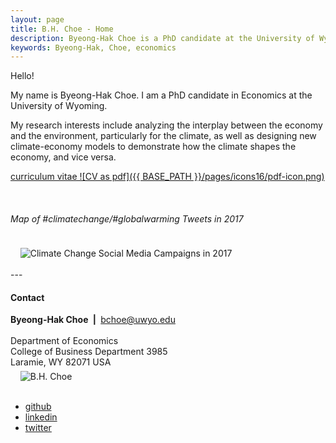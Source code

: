 ```yaml
---
layout: page
title: B.H. Choe - Home
description: Byeong-Hak Choe is a PhD candidate at the University of Wyoming. 
keywords: Byeong-Hak, Choe, economics
---
```

Hello!

My name is Byeong-Hak Choe. I am a PhD candidate in Economics at the University of Wyoming.

My research interests include analyzing the interplay between the economy and the environment, particularly for the climate, as well as designing new climate-economy models to demonstrate how the climate shapes the economy, and vice versa.

<a href="https://drive.google.com/file/d/1wrKIgrHOT1t9EnRgqCCEaVpOXxU_DJkY/view?usp=sharing">curriculum vitae ![CV as pdf]({{ BASE_PATH }}/pages/icons16/pdf-icon.png)</a>

<br />

###### <a name="Map of #climatechange/#globalwarming Tweets in 2017"></a>Map of #climatechange/#globalwarming Tweets in 2017
<div class="container">
    <div class="row-fluid">
        <div class="span1" style="text-align:left">
        </div>
        <div class="span5" style="text-align:left">
             &nbsp; &nbsp;  <img src="../assets/n_tweets_pop_2017.jpg"
                           title="cliamte_change_campaign_twitter_2017" 
                           alt="Climate Change Social Media Campaigns in 2017" 
                           align="middle" />
        </div>
    </div>    
</div>
<br />
---

#### <a name="Contact"></a>Contact
<div class="container">
    <div class="row-fluid">
        <div class="span5">
            <b>Byeong-Hak Choe</b> <b>&nbsp;|&nbsp;</b> <a href="mailto:bchoe@uwyo.edu">bchoe@uwyo.edu</a><br>
            <br/>
            Department of Economics <br>
            College of Business Department 3985 <br>
            Laramie, WY 82071 USA <br>
        </div>
        <div class="span2" style="text-align:left">
             &nbsp; &nbsp;  <img src="../assets/choe_headshot.jpeg"
                           title="B.H. Choe" alt="B.H. Choe" align="middle" />
        </div>
    </div>  
</div>

<br />
<div class="navbar">
  <div class="navbar-text">
      <ul class="nav">
          <li><a href="https://github.com/bcecon">github</a></li>
          <li><a href="https://www.linkedin.com/in/byeong-hak-choe-28471172/">linkedin</a></li>
          <li><a href="https://twitter.com/climate_econ">twitter</a></li>
      </ul>
  </div>
</div>
